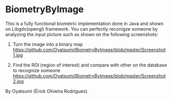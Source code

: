 BiometryByImage
===============

This is a fully functional biometric implementation done in Java and shown on Libgdx(opengl) framework.
You can perfectly reconigze someone by analyzing the input picture such as shown on the following screenshots:

1) Turn the image into a binary map
https://github.com/Oyatsumi/BiometryByImage/blob/master/Screenshot1.jpg

2) Find the ROI (region of interest) and compare with other on the database to recognize someone
https://github.com/Oyatsumi/BiometryByImage/blob/master/Screenshot2.jpg


By Oyatsumi (Érick Oliveira Rodrigues).
